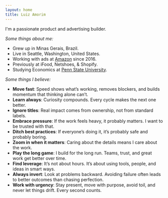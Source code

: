 ```yaml
---
layout: home
title: Luiz Amorim
---
```

I'm a passionate product and advertising builder.

_Some things about me:_

- Grew up in Minas Gerais, Brazil.
- Live in Seattle, Washington, United States.
- Working with ads at [Amazon](https://www.linkedin.com/in/luizamorim/) since 2016.
- Previously at iFood, Netshoes, & Shopify.
- Studying Economics at [Penn State University](https://www.psu.edu/).

_Some things I believe:_

- **Move fast**: Speed shows what’s working, removes blockers, and builds momentum that thinking alone can’t.
- **Learn always**: Curiosity compounds. Every cycle makes the next one better.
- **Ignore titles**: Real impact comes from ownership, not from standard labels.
- **Embrace pressure**: If the work feels heavy, it probably matters. I want to be trusted with that.
- **Ditch best practices**: If everyone’s doing it, it’s probably safe and probably boring.
- **Zoom in when it matters**: Caring about the details means I care about the work.
- **Play the long game**: I build for the long run. Teams, trust, and great work get better over time.
- **Find leverage**: It’s not about hours. It’s about using tools, people, and ideas in smart ways.
- **Always invert**: Look at problems backward. Avoiding failure often leads to better outcomes than chasing perfection.
- **Work with urgency**: Stay present, move with purpose, avoid toil, and never let things drift. Every second counts.